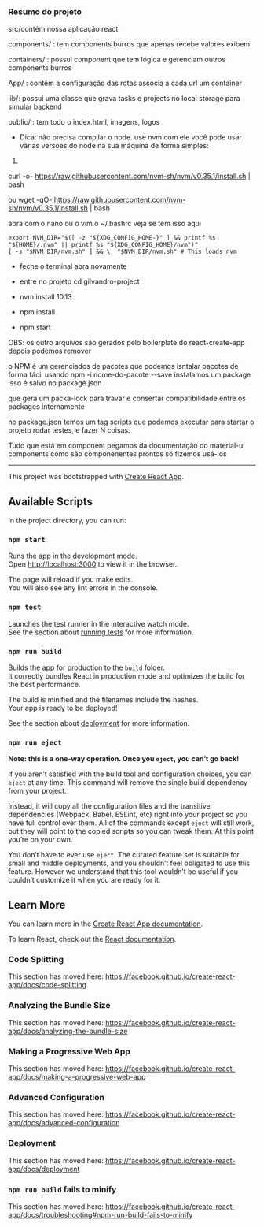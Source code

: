 ### Resumo do projeto

src/contém nossa aplicação react

components/ : tem components burros que apenas recebe valores exibem

containers/ : possui component que tem lógica e gerenciam outros components burros

App/ : contém a configuração das rotas associa a cada url um container

lib/: possui uma classe que grava tasks e projects no local storage para simular backend 

public/ : tem todo o index.html, imagens, logos

* Dica: não precisa compilar o node. use nvm com ele você pode usar vãrias versoes do node
na sua máquina de forma simples:

1.
curl -o- https://raw.githubusercontent.com/nvm-sh/nvm/v0.35.1/install.sh | bash

ou
wget -qO- https://raw.githubusercontent.com/nvm-sh/nvm/v0.35.1/install.sh | bash

abra com o nano ou o vim o ~/.bashrc
veja se tem isso aqui

```
export NVM_DIR="$([ -z "${XDG_CONFIG_HOME-}" ] && printf %s "${HOME}/.nvm" || printf %s "${XDG_CONFIG_HOME}/nvm")"
[ -s "$NVM_DIR/nvm.sh" ] && \. "$NVM_DIR/nvm.sh" # This loads nvm
```

* feche o terminal abra novamente

* entre no projeto cd gilvandro-project

* nvm install 10.13

* npm install 

* npm start 

OBS: os outro arquivos são gerados pelo boilerplate do react-create-app
depois podemos remover 

o NPM é um gerenciados de pacotes que podemos isntalar pacotes de forma fácil
usando npm -i nome-do-pacote --save
instalamos um package isso é salvo no package.json

que gera um packa-lock para travar e consertar compatibilidade entre os packages internamente

no package.json temos um tag scripts que podemos executar para startar o projeto
rodar testes, e fazer N coisas.

Tudo que está em component pegamos da documentação do material-ui components
como são componenentes prontos só fizemos usá-los

----------------------------

This project was bootstrapped with [Create React App](https://github.com/facebook/create-react-app).

## Available Scripts

In the project directory, you can run:

### `npm start`

Runs the app in the development mode.<br />
Open [http://localhost:3000](http://localhost:3000) to view it in the browser.

The page will reload if you make edits.<br />
You will also see any lint errors in the console.

### `npm test`

Launches the test runner in the interactive watch mode.<br />
See the section about [running tests](https://facebook.github.io/create-react-app/docs/running-tests) for more information.

### `npm run build`

Builds the app for production to the `build` folder.<br />
It correctly bundles React in production mode and optimizes the build for the best performance.

The build is minified and the filenames include the hashes.<br />
Your app is ready to be deployed!

See the section about [deployment](https://facebook.github.io/create-react-app/docs/deployment) for more information.

### `npm run eject`

**Note: this is a one-way operation. Once you `eject`, you can’t go back!**

If you aren’t satisfied with the build tool and configuration choices, you can `eject` at any time. This command will remove the single build dependency from your project.

Instead, it will copy all the configuration files and the transitive dependencies (Webpack, Babel, ESLint, etc) right into your project so you have full control over them. All of the commands except `eject` will still work, but they will point to the copied scripts so you can tweak them. At this point you’re on your own.

You don’t have to ever use `eject`. The curated feature set is suitable for small and middle deployments, and you shouldn’t feel obligated to use this feature. However we understand that this tool wouldn’t be useful if you couldn’t customize it when you are ready for it.

## Learn More

You can learn more in the [Create React App documentation](https://facebook.github.io/create-react-app/docs/getting-started).

To learn React, check out the [React documentation](https://reactjs.org/).

### Code Splitting

This section has moved here: https://facebook.github.io/create-react-app/docs/code-splitting

### Analyzing the Bundle Size

This section has moved here: https://facebook.github.io/create-react-app/docs/analyzing-the-bundle-size

### Making a Progressive Web App

This section has moved here: https://facebook.github.io/create-react-app/docs/making-a-progressive-web-app

### Advanced Configuration

This section has moved here: https://facebook.github.io/create-react-app/docs/advanced-configuration

### Deployment

This section has moved here: https://facebook.github.io/create-react-app/docs/deployment

### `npm run build` fails to minify

This section has moved here: https://facebook.github.io/create-react-app/docs/troubleshooting#npm-run-build-fails-to-minify
